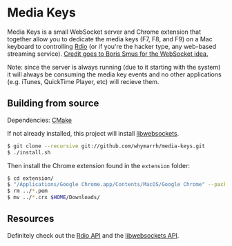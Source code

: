 Media Keys
==========

Media Keys is a small WebSocket server and Chrome extension that together allow you to dedicate the media keys (F7, F8, and F9) on a Mac keyboard to controlling [Rdio](http://rdio.com) (or if you're the hacker type, any web-based streaming service). [Credit goes to Boris Smus for the  WebSocket idea.](http://smus.com/chrome-media-keys-revisited/)

Note: since the server is always running (due to it starting with the system) it will always be consuming the media key events and no other applications (e.g. iTunes, QuickTime Player, etc) will recieve them.

Building from source
--------------------

Dependencies: [CMake](http://cmake.org/cmake/resources/software.html)

If not already installed, this project will install [libwebsockets](https://github.com/warmcat/libwebsockets).

```bash
$ git clone --recursive git://github.com/whymarrh/media-keys.git
$ ./install.sh
```

Then install the Chrome extension found in the `extension` folder:

```bash
$ cd extension/
$ "/Applications/Google Chrome.app/Contents/MacOS/Google Chrome" --pack-extension="$PWD"
$ rm ../*.pem
$ mv ../*.crx $HOME/Downloads/
```

Resources
---------

Definitely check out the [Rdio API](http://developer.rdio.com/docs/Web_Playback_API) and the [libwebsockets API](http://libwebsockets.org/libwebsockets-api-doc.html).
